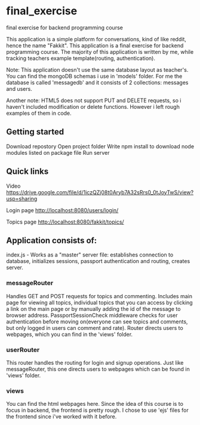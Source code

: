 # final_exercise

final exercise for backend programming course

This application is a simple platform for conversations, kind of like reddit, hence the name "Fakkit". This application is a final exercise for backend programming course. The majority of this application is written by me, while tracking teachers example template(routing, authentication).

Note: This application doesn't use the same database layout as teacher's. You can find the mongoDB schemas i use in 'models' folder. For me the database is called 'messagedb' and it consists of 2 collections: messages and users.

Another note: HTML5 does not support PUT and DELETE requests, so i haven't included modification or delete functions. However i left rough examples of them in code.

## Getting started

Download repostory
Open project folder
Write npm install to download node modules listed on package file
Run server

## Quick links

Video <https://drive.google.com/file/d/1iczQZj08t0Aryb7A32sRrs0_0tJoyTwS/view?usp=sharing>

Login page <http://localhost:8080/users/login/>

Topics page <http://localhost:8080/fakkit/topics/>

## Application consists of:

index.js - Works as a "master" server file: establishes connection to database, initializes sessions, passport authentication and routing, creates server.

### messageRouter

Handles GET and POST requests for topics and commenting. Includes main page for viewing all topics, individual topics that you can access by clicking a link on the main page or by manually adding the id of the message to browser address. PassportSessionCheck middleware checks for user authentication before moving on(everyone can see topics and comments, but only logged in users can comment and rate). Router directs users to webpages, which you can find in the 'views' folder.

### userRouter

This router handles the routing for login and signup operations. Just like messageRouter, this one directs users to webpages which can be found in 'views' folder.

### views

You can find the html webpages here. Since the idea of this course is to focus in backend, the frontend is pretty rough. I chose to use 'ejs' files for the frontend since i've worked with it before.

